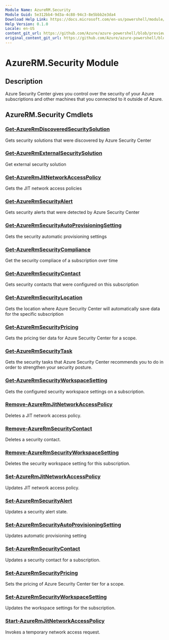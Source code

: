 ```yaml
---
Module Name: AzureRM.Security
Module Guid: 5e312bb4-9d3a-4c88-94c3-8e5bbb2e3da4
Download Help Link: https://docs.microsoft.com/en-us/powershell/module/azurerm.security
Help Version: 0.1.0
Locale: en-US
content_git_url: https://github.com/Azure/azure-powershell/blob/preview/src/ResourceManager/Security/Commands.Security/help/AzureRM.Security.md
original_content_git_url: https://github.com/Azure/azure-powershell/blob/preview/src/ResourceManager/Security/Commands.Security/help/AzureRM.Security.md
---
```


# AzureRM.Security Module
## Description
Azure Security Center gives you control over the security of your Azure subscriptions and other machines that you connected to it outside of Azure.

## AzureRM.Security Cmdlets
### [Get-AzureRmDiscoveredSecuritySolution](Get-AzureRmDiscoveredSecuritySolution.md)
Gets security solutions that were discovered by Azure Security Center

### [Get-AzureRmExternalSecuritySolution](Get-AzureRmExternalSecuritySolution.md)
Get external security solution 

### [Get-AzureRmJitNetworkAccessPolicy](Get-AzureRmJitNetworkAccessPolicy.md)
Gets the JIT network access policies

### [Get-AzureRmSecurityAlert](Get-AzureRmSecurityAlert.md)
Gets security alerts that were detected by Azure Security Center

### [Get-AzureRmSecurityAutoProvisioningSetting](Get-AzureRmSecurityAutoProvisioningSetting.md)
Gets the security automatic provisioning settings

### [Get-AzureRmSecurityCompliance](Get-AzureRmSecurityCompliance.md)
Get the security compliace of a subscription over time

### [Get-AzureRmSecurityContact](Get-AzureRmSecurityContact.md)
Gets security contacts that were configured on this subscription

### [Get-AzureRmSecurityLocation](Get-AzureRmSecurityLocation.md)
Gets the location where Azure Security Center will automatically save data for the specific subscription

### [Get-AzureRmSecurityPricing](Get-AzureRmSecurityPricing.md)
Gets the pricing tier data for Azure Security Center for a scope.

### [Get-AzureRmSecurityTask](Get-AzureRmSecurityTask.md)
Gets the security tasks that Azure Security Center recommends you to do in order to strengthen your security posture.

### [Get-AzureRmSecurityWorkspaceSetting](Get-AzureRmSecurityWorkspaceSetting.md)
Gets the configured security workspace settings on a subscription.

### [Remove-AzureRmJitNetworkAccessPolicy](Remove-AzureRmJitNetworkAccessPolicy.md)
Deletes a JIT network access policy.

### [Remove-AzureRmSecurityContact](Remove-AzureRmSecurityContact.md)
Deletes a security contact.

### [Remove-AzureRmSecurityWorkspaceSetting](Remove-AzureRmSecurityWorkspaceSetting.md)
Deletes the security workspace setting for this subscription.

### [Set-AzureRmJitNetworkAccessPolicy](Set-AzureRmJitNetworkAccessPolicy.md)
Updates JIT network access policy.

### [Set-AzureRmSecurityAlert](Set-AzureRmSecurityAlert.md)
Updates a security alert state.

### [Set-AzureRmSecurityAutoProvisioningSetting](Set-AzureRmSecurityAutoProvisioningSetting.md)
Updates automatic provisioning setting

### [Set-AzureRmSecurityContact](Set-AzureRmSecurityContact.md)
Updates a security contact for a subscription.

### [Set-AzureRmSecurityPricing](Set-AzureRmSecurityPricing.md)
Sets the pricing of Azure Security Center tier for a scope.

### [Set-AzureRmSecurityWorkspaceSetting](Set-AzureRmSecurityWorkspaceSetting.md)
Updates the workspace settings for the subscription.

### [Start-AzureRmJitNetworkAccessPolicy](Start-AzureRmJitNetworkAccessPolicy.md)
Invokes a temporary network access request.

